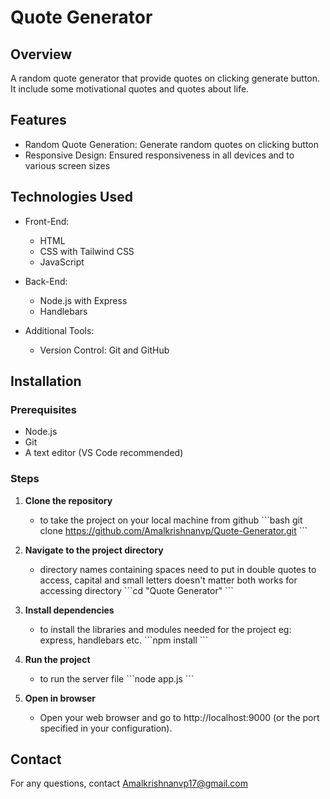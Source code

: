 # Quote Generator 

## Overview

A random quote generator that provide quotes on clicking generate button. It include some motivational quotes and quotes about life.

## Features 

- Random Quote Generation: Generate random quotes on clicking button
- Responsive Design: Ensured responsiveness in all devices and to various screen sizes

## Technologies Used

- Front-End:

  - HTML
  - CSS with Tailwind CSS
  - JavaScript

- Back-End:

  - Node.js with Express
  - Handlebars

- Additional Tools:

  - Version Control: Git and GitHub

## Installation

### Prerequisites

- Node.js
- Git
- A text editor (VS Code recommended)

### Steps

1. **Clone the repository**
  
   - to take the project on your local machine from github
     \```bash git clone https://github.com/Amalkrishnanvp/Quote-Generator.git \```

2. **Navigate to the project directory**

   - directory names containing spaces need to put in double quotes to access, capital and small letters doesn't matter both works for accessing directory
    \```cd "Quote Generator" \```

3. **Install dependencies**
   
   - to install the libraries and modules needed for the project eg: express, handlebars etc.
     \```npm install \```

4. **Run the project**

   - to run the server file
    \```node app.js \```

5. **Open in browser**

   - Open your web browser and go to http://localhost:9000 (or the port specified in your configuration).

## Contact

For any questions, contact Amalkrishnanvp17@gmail.com
